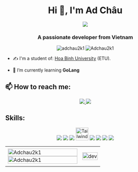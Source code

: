 <h1 align="center">Hi 👋, I'm Ad Châu</h1>
<p align="center"><img src="https://img.icons8.com/color/48/000000/vietnam-circular.png"/></p>
<h3 align="center">A passionate developer from Vietnam </h3>
<p align="center"> <img src="https://komarev.com/ghpvc/?username=Adchau2k1" alt="adchau2k1" /> <img src="https://badges.pufler.dev/repos/adchau2k1" alt="Adchau2k1" /> </p>

- ✍ I'm a student of: [Hoa Binh University](http://daihochoabinh.edu.vn) (ETU).

- 🌱 I’m currently learning **GoLang**


## 📫 How to reach me:
<p align="center">
  <a href="https://github.com/Adchau2k1" alt="Github">
    <img src="https://img.icons8.com/fluent/48/000000/github.png"/>
  </a> 
  <!--   <a href="" alt="Youtube channel" target="_blank" >
    <img src="https://img.icons8.com/fluent/48/000000/youtube-play.png"/>
  </a> -->
  <a href="mailto:adchau2k1@gmail.com" alt="Email">
    <img src="https://img.icons8.com/fluent/48/000000/mailing.png"/>
  </a>
</p>

## Skills:
<p align="center">
  <img src="https://img.icons8.com/color/48/000000/python--v2.png"/>
  <img src="https://img.icons8.com/color/48/000000/javascript--v2.png"/>
  <img src="https://img.icons8.com/office/40/000000/react.png"/>
  <img src="https://upload.wikimedia.org/wikipedia/commons/d/d5/Tailwind_CSS_Logo.svg" width="40px", height="40px" alt="Tailwind CSS"/>
  <img src="https://img.icons8.com/color/48/000000/mysql-logo.png"/>
  <img src="https://img.icons8.com/color/48/000000/mongodb.png"/>
  <img src="https://img.icons8.com/color/48/000000/git.png"/>
  <img src="https://img.icons8.com/color/48/000000/visual-studio-code-2019.png"/>
</p>

<table style="width:100%;">
  <tr>
    <td>
      <img src="https://github-readme-stats.vercel.app/api/top-langs/?username=Adchau2k1&bg_color=FFFFFF00&text_color=179fa3&layout=compact&hide=CSS&langs_count=10&custom_title=Top%20ngôn%20ngữ%20được%20dùng" alt="Adchau2k1" width="100%"/>
      <img src="https://github-readme-stats.vercel.app/api?username=Adchau2k1&bg_color=FFFFFF00&text_color=179fa3&show_icons=true&count_private=true&include_all_commits=true&custom_title=Hoạt%20động%20trên%20Github" alt="Adchau2k1" width="100%"/>
    </td>
    <td>
      <p align="center"> 
        <img src="https://cdn.dribbble.com/users/1059583/screenshots/4171367/coding-freak.gif" alt="dev" width="100%"/>
      </p>
    </td>
  </tr>
</table>

<!-- # Certificates:

<p align="center">
  <a href="">
    <img alt="MATLAB Onramp" title="MATLAB Onramp" src="certificates/MATLAB-Onramp-certificate.png" width="300px" />
  </a>
  <a href="">
    <img alt="Machine Learning Onramp" title="Machine Learning Onramp" src="certificates/Machine-Learning-Onramp-certificate.png" width="300px" />
  </a>
</p> -->

